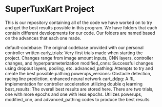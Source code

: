 # SuperTuxKart Project 

 This is our repository containing all of the code we have worked on to try and get the best results possible in this program. We have folders that each contain different developments for our code. Our folders are named based on the advances that each one made. 

 default-codebase: The original codebase provided with our personal controller written
 early_trials: Very first trials made when starting the project. Changes range from image amount inputs, CNN layers, controller changes, and hyperparameterization
 modified_cnns: Successful changes using dropout layers, pooling, etc.
 advanced_pathing: Attempts to try and create the best possible pathing
 powerups_versions: Obstacle detection, racing line prediction, enhanced neural network
 cart_ddpg: A RL implementation for controller acceleration utilizing double q learning
 best_results: The overall best results are stored here. There are two trials, one with more epochs and one with less epochs. Utilizes powerups, modified_cnn, and advanced_pathing codes to produce the best results